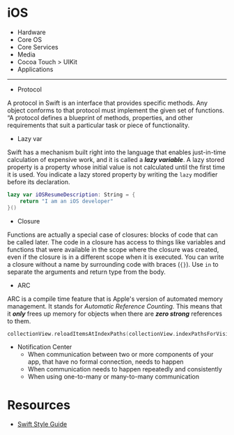 # iOS

- Hardware
- Core OS
- Core Services
- Media
- Cocoa Touch > UIKit
- Applications

---

- Protocol

A protocol in Swift is an interface that provides specific methods. 
Any object conforms to that protocol must implement the given set of functions.
 “A protocol defines a blueprint of methods, properties, and other requirements that 
 suit a particular task or piece of functionality. 

- Lazy var

Swift has a mechanism built right into the language that enables 
just-in-time calculation of expensive work, and it is called a **_lazy variable_**.
A lazy stored property is a property whose initial value is not calculated until 
the first time it is used. You indicate a lazy stored property by writing the `lazy` modifier 
before its declaration.


```swift
lazy var iOSResumeDescription: String = {
    return "I am an iOS developer"
}()
```

- Closure

Functions are actually a special case of closures: blocks of code that can be called later. 
The code in a closure has access to things like variables and functions that were available 
in the scope where the closure was created, even if the closure is in a different scope when
 it is executed. You can write a closure without a name by surrounding code with 
 braces (`{}`). Use `in` to separate the arguments and return type from the body.

- ARC

ARC is a compile time feature that is Apple's version of automated memory management. 
It stands for  _Automatic Reference Counting._ This means that it  **_only_**  frees up memory 
for objects when there are  **_zero strong_**  references to them.


```swift
collectionView.reloadItemsAtIndexPaths(collectionView.indexPathsForVisibleItems())
```

- Notification Center
    - When communication between two or more components of your app, that have no formal connection, needs to happen
    - When communication needs to happen repeatedly and consistently
    - When using one-to-many or many-to-many communication


# Resources
- [Swift Style Guide](https://google.github.io/swift/#global-constants)    
